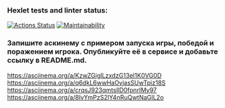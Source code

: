 ### Hexlet tests and linter status:
[![Actions Status](https://github.com/Skier54/java-project-61/actions/workflows/hexlet-check.yml/badge.svg)](https://github.com/Skier54/java-project-61/actions)
[![Maintainability](https://api.codeclimate.com/v1/badges/bc953fb0ab378995dab3/maintainability)](https://codeclimate.com/github/hexlet-boilerplates/java-package/maintainability)
### Запишите аскинему с примером запуска игры, победой и поражением игрока. Опубликуйте её в сервисе и добавьте ссылку в README.md.
https://asciinema.org/a/KzwZGiglLzxdzG13eI1K0VG0D
https://asciinema.org/a/q6dkL6wwHaOvjasSUwTpiz18S
https://asciinema.org/a/crqsJ923qmtsllD0fpnrIMy97
https://asciinema.org/a/8IvYmPzS2lY4nRuQwtNaGlL2o
